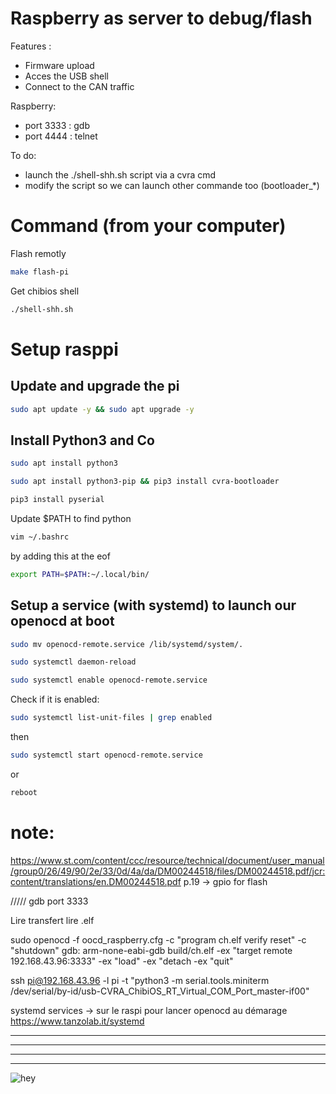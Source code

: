 # Raspberry as server to debug/flash

Features :
 * Firmware upload
 * Acces the USB shell                                          
 * Connect to the CAN traffic 

Raspberry:
 * port 3333 : gdb
 * port 4444 : telnet

 To do:
 * launch the ./shell-shh.sh script via a cvra cmd
 * modify the script so we can launch other commande too (bootloader_*)


# Command (from your computer) 
Flash remotly
```BASH
make flash-pi
```
Get chibios shell
```BASH
./shell-shh.sh
```

# Setup rasppi
## Update and upgrade the pi
```BASH
sudo apt update -y && sudo apt upgrade -y
```
## Install Python3 and Co
```BASH
sudo apt install python3
```
```BASH
sudo apt install python3-pip && pip3 install cvra-bootloader
```
```BASH
pip3 install pyserial
```
Update $PATH to find python
```BASH
vim ~/.bashrc 
```
by adding this at the eof
```BASH
export PATH=$PATH:~/.local/bin/
```

## Setup a service (with systemd) to launch our openocd at boot
```BASH
sudo mv openocd-remote.service /lib/systemd/system/.
```
```BASH
sudo systemctl daemon-reload
```
```BASH
sudo systemctl enable openocd-remote.service
```
Check if it is enabled:
```BASH
sudo systemctl list-unit-files | grep enabled
```
then
```BASH
sudo systemctl start openocd-remote.service
```
or 
```BASH
reboot
```


# note:
https://www.st.com/content/ccc/resource/technical/document/user_manual/group0/26/49/90/2e/33/0d/4a/da/DM00244518/files/DM00244518.pdf/jcr:content/translations/en.DM00244518.pdf
p.19 -> gpio for flash



/////
gdb port 3333

Lire transfert
lire .elf

sudo openocd -f oocd_raspberry.cfg -c "program ch.elf verify reset" -c "shutdown"
gdb:
    arm-none-eabi-gdb build/ch.elf -ex "target remote 192.168.43.96:3333" -ex "load" -ex "detach -ex "quit"

ssh pi@192.168.43.96 -l pi -t "python3 -m serial.tools.miniterm /dev/serial/by-id/usb-CVRA_ChibiOS_RT_Virtual_COM_Port_master-if00" 



systemd services -> sur le raspi pour lancer openocd au démarage
https://www.tanzolab.it/systemd
___
___
___
___
![hey](https://i.imgflip.com/2uhb5u.jpg)
